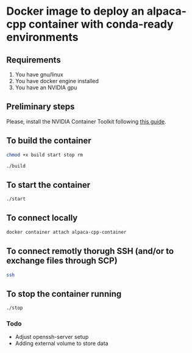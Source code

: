 # Docker image to deploy an alpaca-cpp container with conda-ready environments 

## Requirements

1. You have gnu/linux
2. You have docker engine installed
3. You have an NVIDIA gpu

## Preliminary steps

Please, install the NVIDIA Container Toolkit following [this guide](https://docs.nvidia.com/datacenter/cloud-native/container-toolkit/install-guide.html).

## To build the container 

```bash
chmod +x build start stop rm
```

```bash
./build
```

## To start the container 

```bash
./start
```

## To connect locally

```bash
docker container attach alpaca-cpp-container
```

## To connect remotly thorugh SSH (and/or to exchange files through SCP)

```bash
ssh 
```

## To stop the container running

```bash
./stop
```

### Todo

* Adjust openssh-server setup
* Adding external volume to store data
